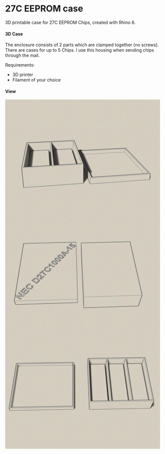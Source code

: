 # 27C EEPROM case
3D printable case for 27C EEPROM Chips, created with Rhino 6.

#### 3D Case
The enclosure consists of 2 parts which are clamped together (no screws). There are cases for up to 5 Chips.
I use this housing when sending chips through the mail. 

Requirements:
* 3D printer 
* Filament of your choice

#### View
<img src="Iso1.jpg" width="500" align="center"> 
<img src="Iso2.jpg" width="500" align="center"> 
<img src="Iso3.jpg" width="500" align="center">
